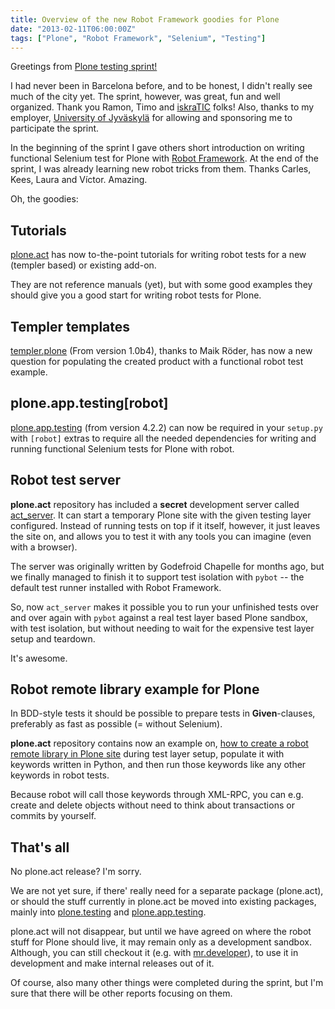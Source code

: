 ```yaml
---
title: Overview of the new Robot Framework goodies for Plone
date: "2013-02-11T06:00:00Z"
tags: ["Plone", "Robot Framework", "Selenium", "Testing"]
---
```


Greetings from [Plone testing
sprint!](http://www.coactivate.org/projects/barcelona-sprint/project-home)

I had never been in Barcelona before, and to be honest, I didn\'t really
see much of the city yet. The sprint, however, was great, fun and well
organized. Thank you Ramon, Timo and [iskraTIC](iskra.cat/en/) folks!
Also, thanks to my employer, [University of
Jyväskylä](https://www.jyu.fi/en/) for allowing and sponsoring me to
participate the sprint.

In the beginning of the sprint I gave others short introduction on
writing functional Selenium test for Plone with [Robot
Framework](http://code.google.com/p/robotframework/). At the end of the
sprint, I was already learning new robot tricks from them. Thanks
Carles, Kees, Laura and Víctor. Amazing.

Oh, the goodies:

Tutorials
---------

[plone.act](http://ploneact.readthedocs.org/) has now to-the-point
tutorials for writing robot tests for a new (templer based) or existing
add-on.

They are not reference manuals (yet), but with some good examples they
should give you a good start for writing robot tests for Plone.

Templer templates
-----------------

[templer.plone](http://pypi.python.org/pypi/templer.plone) (From version
1.0b4), thanks to Maik Röder, has now a new question for populating the
created product with a functional robot test example.

plone.app.testing\[robot\]
--------------------------

[plone.app.testing](http://pypi.python.org/pypi/plone.app.testing) (from
version 4.2.2) can now be required in your `setup.py` with `[robot]`
extras to require all the needed dependencies for writing and running
functional Selenium tests for Plone with robot.

Robot test server
-----------------

**plone.act** repository has included a **secret** development server
called
[act\_server](http://ploneact.readthedocs.org/en/latest/server.html). It
can start a temporary Plone site with the given testing layer
configured. Instead of running tests on top if it itself, however, it
just leaves the site on, and allows you to test it with any tools you
can imagine (even with a browser).

The server was originally written by Godefroid Chapelle for months ago,
but we finally managed to finish it to support test isolation with
`pybot` \-- the default test runner installed with Robot Framework.

So, now `act_server` makes it possible you to run your unfinished tests
over and over again with `pybot` against a real test layer based Plone
sandbox, with test isolation, but without needing to wait for the
expensive test layer setup and teardown.

It\'s awesome.

Robot remote library example for Plone
--------------------------------------

In BDD-style tests it should be possible to prepare tests in
**Given**-clauses, preferably as fast as possible (= without Selenium).

**plone.act** repository contains now an example on, [how to create a
robot remote library in Plone
site](http://ploneact.readthedocs.org/en/latest/remote.html) during test
layer setup, populate it with keywords written in Python, and then run
those keywords like any other keywords in robot tests.

Because robot will call those keywords through XML-RPC, you can e.g.
create and delete objects without need to think about transactions or
commits by yourself.

That\'s all
-----------

No plone.act release? I\'m sorry.

We are not yet sure, if there\' really need for a separate package
(plone.act), or should the stuff currently in plone.act be moved into
existing packages, mainly into
[plone.testing](http://pypi.python.org/pypi/plone.testing/) and
[plone.app.testing](http://pypi.python.org/pypi/plone.app.testing).

plone.act will not disappear, but until we have agreed on where the
robot stuff for Plone should live, it may remain only as a development
sandbox. Although, you can still checkout it (e.g. with
[mr.developer](http://pypi.python.org/pypi/mr.developer/)), to use it in
development and make internal releases out of it.

Of course, also many other things were completed during the sprint, but
I\'m sure that there will be other reports focusing on them.

